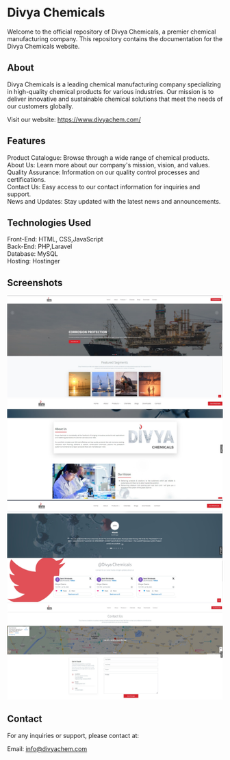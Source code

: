 # Divya Chemicals
Welcome to the official repository of Divya Chemicals, a premier chemical manufacturing company. This repository contains the documentation for the Divya Chemicals website.

## About 

Divya Chemicals is a leading chemical manufacturing company specializing in high-quality chemical products for various industries. Our mission is to deliver innovative and sustainable chemical solutions that meet the needs of our customers globally.

Visit our website: https://www.divyachem.com/

## Features 
Product Catalogue: Browse through a wide range of chemical products.  
About Us: Learn more about our company's mission, vision, and values.  
Quality Assurance: Information on our quality control processes and certifications.  
Contact Us: Easy access to our contact information for inquiries and support.  
News and Updates: Stay updated with the latest news and announcements.  

## Technologies Used
Front-End: HTML, CSS,JavaScript  
Back-End: PHP,Laravel  
Database: MySQL  
Hosting: Hostinger  

## Screenshots
![alt text](home.jpg)
![alt text](about.jpg)
![alt text](twitter.jpg)
![alt text](contact.jpg)
## Contact 

For any inquiries or support, please contact at:

Email: info@divyachem.com
